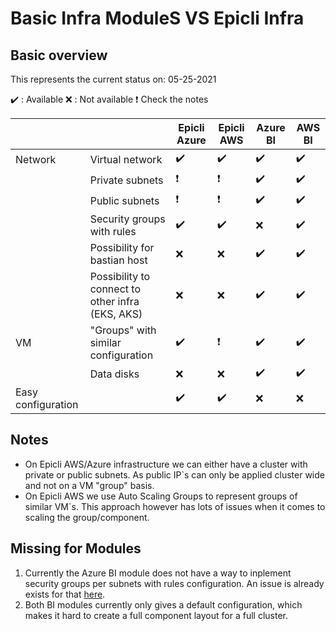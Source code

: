 # Basic Infra ModuleS  VS Epicli Infra

## Basic overview

This represents the current status on: 05-25-2021

:heavy_check_mark: : Available
:x: : Not available
:heavy_exclamation_mark: Check the notes

| | | Epicli Azure | Epicli AWS | Azure BI |  AWS BI |
| - | - | - | - | - | - |
| Network | Virtual network | :heavy_check_mark: | :heavy_check_mark: | :heavy_check_mark: | :heavy_check_mark: |
| | Private subnets | :heavy_exclamation_mark: | :heavy_exclamation_mark: | :heavy_check_mark: | :heavy_check_mark: |
| | Public subnets | :heavy_exclamation_mark: | :heavy_exclamation_mark: | :heavy_check_mark: | :heavy_check_mark: |
| | Security groups with rules | :heavy_check_mark: | :heavy_check_mark: | :x: | :heavy_check_mark: |
| | Possibility for bastian host | :x: | :x: | :heavy_check_mark: | :heavy_check_mark: |
| | Possibility to connect to other infra (EKS, AKS) | :x: | :x: | :heavy_check_mark: | :heavy_check_mark: |
| VM | "Groups" with similar configuration | :heavy_check_mark: | :heavy_exclamation_mark: | :heavy_check_mark: | :heavy_check_mark: |
| | Data disks | :x: | :x: | :heavy_check_mark: | :heavy_check_mark: |
| Easy configuration | | :heavy_check_mark: | :heavy_check_mark: | :x: | :x: |

## Notes

- On Epicli AWS/Azure infrastructure we can either have a cluster with private or public subnets. As public IP`s can only be applied cluster wide and not on a VM "group" basis.
- On Epicli AWS we use Auto Scaling Groups to represent groups of similar VM`s. This approach however has lots of issues when it comes to scaling the group/component.

## Missing for Modules

1. Currently the Azure BI module does not have a way to inplement security groups per subnets with rules configuration. An issue is already exists for that [here](https://github.com/epiphany-platform/m-azure-basic-infrastructure/issues/80).
2. Both BI modules currently only gives a default configuration, which makes it hard to create a full component layout for a full cluster.
